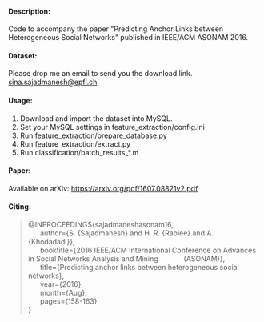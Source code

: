 #### Description:

Code to accompany the paper "Predicting Anchor Links between Heterogeneous Social Networks" published in IEEE/ACM ASONAM 2016.

#### Dataset:

Please drop me an email to send you the download link.  
<sina.sajadmanesh@epfl.ch>

#### Usage:

1. Download and import the dataset into MySQL.
2. Set your MySQL settings in feature_extraction/config.ini
3. Run feature_extraction/prepare_database.py
4. Run feature_extraction/extract.py
5. Run classification/batch_results_*.m

#### Paper:

Available on arXiv: 
https://arxiv.org/pdf/1607.08821v2.pdf

#### Citing:

> @INPROCEEDINGS{sajadmaneshasonam16,  
&nbsp;&nbsp;&nbsp;&nbsp;&nbsp;&nbsp;author={S. {Sajadmanesh} and H. R. {Rabiee} and A. {Khodadadi}},  
&nbsp;&nbsp;&nbsp;&nbsp;&nbsp;&nbsp;booktitle={2016 IEEE/ACM International Conference on Advances in Social Networks Analysis and Mining &nbsp;&nbsp;&nbsp;&nbsp;&nbsp;&nbsp;&nbsp;&nbsp;&nbsp;&nbsp;&nbsp;&nbsp;(ASONAM)},  
&nbsp;&nbsp;&nbsp;&nbsp;&nbsp;&nbsp;title={Predicting anchor links between heterogeneous social networks},  
&nbsp;&nbsp;&nbsp;&nbsp;&nbsp;&nbsp;year={2016},  
&nbsp;&nbsp;&nbsp;&nbsp;&nbsp;&nbsp;month={Aug},  
&nbsp;&nbsp;&nbsp;&nbsp;&nbsp;&nbsp;pages={158-163}  
}
